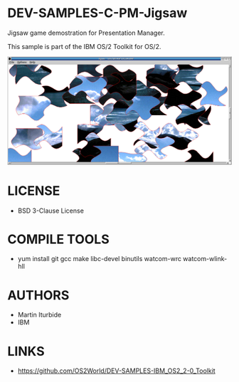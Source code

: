 # DEV-SAMPLES-C-PM-Jigsaw
Jigsaw game demostration for Presentation Manager.

This sample is part of the IBM OS/2 Toolkit for OS/2.

![JIGSAW ScreenShot](/wiki/Jigsaw_001.png)

LICENSE
===============
* BSD 3-Clause License

COMPILE TOOLS
===============
* yum install git gcc make libc-devel binutils watcom-wrc watcom-wlink-hll
 
AUTHORS
===============
* Martin Iturbide
* IBM

LINKS
===============
* https://github.com/OS2World/DEV-SAMPLES-IBM_OS2_2-0_Toolkit
